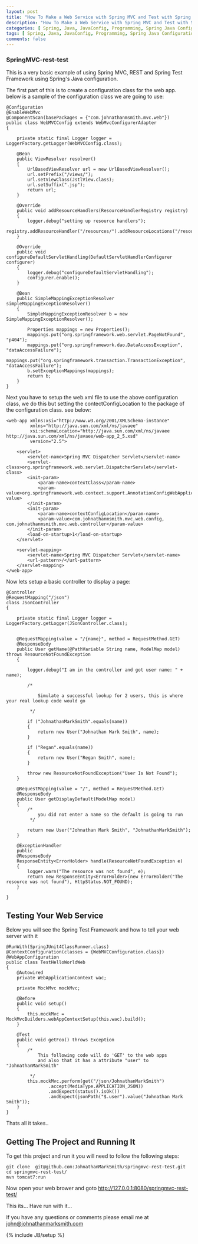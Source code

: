 ```yaml
---
layout: post
title: "How To Make a Web Service with Spring MVC and Test with Spring Test Framework"
description: "How To Make a Web Service with Spring MVC and Test with Spring Test Framework"
categories: [ Spring, Java, JavaConfig, Programming, Spring Java Configuration, Spring MVC, Web, REST, Spring Test Framework ]
tags: [ Spring, Java, JavaConfig, Programming, Spring Java Configuration, Spring MVC, Web, REST, Spring Test Framework]
comments: false
---
```


### SpringMVC-rest-test

This is a very basic example of using Spring MVC, REST and Spring Test Framework using Spring's Java configuration.

The first part of this is to create a configuration class for the web app.  below is a sample of the configuration class we are going to use:

    @Configuration
    @EnableWebMvc
    @ComponentScan(basePackages = {"com.johnathanmsmith.mvc.web"})
    public class WebMVCConfig extends WebMvcConfigurerAdapter
    {

        private static final Logger logger = LoggerFactory.getLogger(WebMVCConfig.class);

        @Bean
        public ViewResolver resolver()
        {
            UrlBasedViewResolver url = new UrlBasedViewResolver();
            url.setPrefix("/views/");
            url.setViewClass(JstlView.class);
            url.setSuffix(".jsp");
            return url;
        }

        @Override
        public void addResourceHandlers(ResourceHandlerRegistry registry)
        {
            logger.debug("setting up resource handlers");
            registry.addResourceHandler("/resources/").addResourceLocations("/resources/**");
        }

        @Override
        public void configureDefaultServletHandling(DefaultServletHandlerConfigurer configurer)
        {
            logger.debug("configureDefaultServletHandling");
            configurer.enable();
        }

        @Bean
        public SimpleMappingExceptionResolver simpleMappingExceptionResolver()
        {
            SimpleMappingExceptionResolver b = new SimpleMappingExceptionResolver();

            Properties mappings = new Properties();
            mappings.put("org.springframework.web.servlet.PageNotFound", "p404");
            mappings.put("org.springframework.dao.DataAccessException", "dataAccessFailure");
            mappings.put("org.springframework.transaction.TransactionException", "dataAccessFailure");
            b.setExceptionMappings(mappings);
            return b;
        }
    }


Next you have to setup the web.xml file to use the above configuration class, we do this but setting the contectConfigLocation to the package of the configuration class. see below:

    <web-app xmlns:xsi="http://www.w3.org/2001/XMLSchema-instance"
             xmlns="http://java.sun.com/xml/ns/javaee"
             xsi:schemaLocation="http://java.sun.com/xml/ns/javaee http://java.sun.com/xml/ns/javaee/web-app_2_5.xsd"
             version="2.5">

        <servlet>
            <servlet-name>Spring MVC Dispatcher Servlet</servlet-name>
            <servlet-class>org.springframework.web.servlet.DispatcherServlet</servlet-class>
            <init-param>
                <param-name>contextClass</param-name>
                <param-value>org.springframework.web.context.support.AnnotationConfigWebApplicationContext</param-value>
            </init-param>
            <init-param>
                <param-name>contextConfigLocation</param-name>
                <param-value>com.johnathanmsmith.mvc.web.config, com.johnathanmsmith.mvc.web.controller</param-value>
            </init-param>
            <load-on-startup>1</load-on-startup>
        </servlet>

        <servlet-mapping>
            <servlet-name>Spring MVC Dispatcher Servlet</servlet-name>
            <url-pattern>/</url-pattern>
        </servlet-mapping>
    </web-app>

Now lets setup a basic controller to display a page:

    @Controller
    @RequestMapping("/json")
    class JSonController
    {

        private static final Logger logger = LoggerFactory.getLogger(JSonController.class);


        @RequestMapping(value = "/{name}", method = RequestMethod.GET)
        @ResponseBody
        public User getName(@PathVariable String name, ModelMap model) throws ResourceNotFoundException
        {

            logger.debug("I am in the controller and got user name: " + name);

            /*

                Simulate a successful lookup for 2 users, this is where your real lookup code would go

             */

            if ("JohnathanMarkSmith".equals(name))
            {
                return new User("Johnathan Mark Smith", name);
            }

            if ("Regan".equals(name))
            {
                return new User("Regan Smith", name);
            }

            throw new ResourceNotFoundException("User Is Not Found");
        }

        @RequestMapping(value = "/", method = RequestMethod.GET)
        @ResponseBody
        public User getDisplayDefault(ModelMap model)
        {
            /*
                you did not enter a name so the default is going to run
             */

            return new User("Johnathan Mark Smith", "JohnathanMarkSmith");
        }

        @ExceptionHandler
        public
        @ResponseBody
        ResponseEntity<ErrorHolder> handle(ResourceNotFoundException e)
        {
            logger.warn("The resource was not found", e);
            return new ResponseEntity<ErrorHolder>(new ErrorHolder("The resource was not found"), HttpStatus.NOT_FOUND);
        }

    }

## Testing Your Web Service

Below you will see the Spring Test Framework and how to tell your web server with it

    @RunWith(SpringJUnit4ClassRunner.class)
    @ContextConfiguration(classes = {WebMVCConfiguration.class})
    @WebAppConfiguration
    public class TestHelloWorldWeb
    {
        @Autowired
        private WebApplicationContext wac;

        private MockMvc mockMvc;

        @Before
        public void setup()
        {
            this.mockMvc = MockMvcBuilders.webAppContextSetup(this.wac).build();
        }

        @Test
        public void getFoo() throws Exception
        {
            /*
                This following code will do 'GET' to the web apps
                and also that it has a attribute "user" to "JohnathanMarkSmith"

             */
            this.mockMvc.perform(get("/json/JohnathanMarkSmith")
                    .accept(MediaType.APPLICATION_JSON))
                    .andExpect(status().isOk())
                    .andExpect(jsonPath("$.user").value("Johnathan Mark Smith"));
        }
    }

Thats all it takes..

## Getting The Project and Running It

To get this project and run it you will need to follow the following steps:

    git clone  git@github.com:JohnathanMarkSmith/springmvc-rest-test.git
    cd springmvc-rest-test/
    mvn tomcat7:run

Now open your web brower and goto http://127.0.0.1:8080/springmvc-rest-test/

This its... Have run with it...



If you have any questions or comments please email me at <a href="mailto:john@johnathanmarksmith.com">john@johnathanmarksmith.com</a>

{% include JB/setup %}
